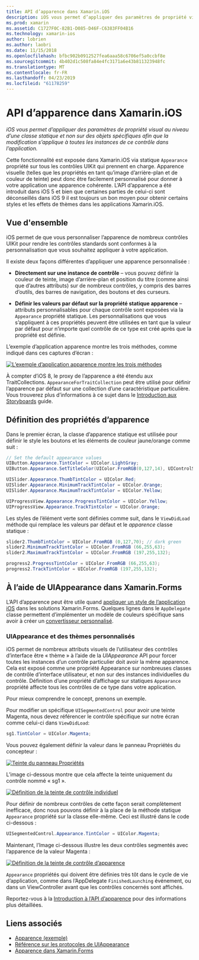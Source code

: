 ```yaml
---
title: API d’apparence dans Xamarin.iOS
description: iOS vous permet d’appliquer des paramètres de propriété visual au niveau d’une classe statique et non sur des objets spécifiques afin que la modification s’applique à toutes les instances de ce contrôle dans l’application.
ms.prod: xamarin
ms.assetid: C1727F0C-82B1-D085-D46F-C6383FF04B16
ms.technology: xamarin-ios
author: lobrien
ms.author: laobri
ms.date: 11/15/2018
ms.openlocfilehash: bfbc902b0912527fea6aaa58c6706ef5a0ccbf8e
ms.sourcegitcommit: 4b402d1c508fa84e4fc3171a6e43b811323948fc
ms.translationtype: MT
ms.contentlocale: fr-FR
ms.lasthandoff: 04/23/2019
ms.locfileid: "61178259"
---
```

# <a name="appearance-api-in-xamarinios"></a>API d’apparence dans Xamarin.iOS

_iOS vous permet d’appliquer des paramètres de propriété visual au niveau d’une classe statique et non sur des objets spécifiques afin que la modification s’applique à toutes les instances de ce contrôle dans l’application._

Cette fonctionnalité est exposée dans Xamarin.iOS via statique `Appearance` propriété sur tous les contrôles UIKit qui prennent en charge. Apparence visuelle (telles que les propriétés en tant qu’image d’arrière-plan et de couleur de teinte) peut donc être facilement personnalisé pour donner à votre application une apparence cohérente. L’API d’apparence a été introduit dans iOS 5 et bien que certaines parties de celui-ci sont déconseillés dans iOS 9 il est toujours un bon moyen pour obtenir certains styles et les effets de thèmes dans les applications Xamarin.iOS.

## <a name="overview"></a>Vue d'ensemble

iOS permet de que vous personnaliser l’apparence de nombreux contrôles UIKit pour rendre les contrôles standards sont conformes à la personnalisation que vous souhaitez appliquer à votre application.

Il existe deux façons différentes d’appliquer une apparence personnalisée :

- **Directement sur une instance de contrôle** – vous pouvez définir la couleur de teinte, image d’arrière-plan et position du titre (comme ainsi que d’autres attributs) sur de nombreux contrôles, y compris des barres d’outils, des barres de navigation, des boutons et des curseurs.

- **Définir les valeurs par défaut sur la propriété statique apparence** – attributs personnalisables pour chaque contrôle sont exposées via la `Appearance` propriété statique. Les personnalisations que vous s’appliquent à ces propriétés peuvent être utilisées en tant que la valeur par défaut pour n’importe quel contrôle de ce type est créé après que la propriété est définie.

L’exemple d’application apparence montre les trois méthodes, comme indiqué dans ces captures d’écran :

[![](introduction-to-the-appearance-api-images/appearance01-sml.png "L’exemple d’application apparence montre les trois méthodes")](introduction-to-the-appearance-api-images/appearance01.png#lightbox)

À compter d’iOS 8, le proxy de l’apparence a été étendu aux TraitCollections.
 `AppearanceForTraitCollection` peut être utilisé pour définir l’apparence par défaut sur une collection d’une caractéristique particulière. Vous trouverez plus d’informations à ce sujet dans le [Introduction aux Storyboards](~/ios/user-interface/storyboards/unified-storyboards.md) guide.

## <a name="setting-appearance-properties"></a>Définition des propriétés d’apparence

Dans le premier écran, la classe d’apparence statique est utilisée pour définir le style les boutons et les éléments de couleur jaune/orange comme suit :

```csharp
// Set the default appearance values
UIButton.Appearance.TintColor = UIColor.LightGray;
UIButton.Appearance.SetTitleColor(UIColor.FromRGB(0,127,14), UIControlState.Normal);

UISlider.Appearance.ThumbTintColor = UIColor.Red;
UISlider.Appearance.MinimumTrackTintColor = UIColor.Orange;
UISlider.Appearance.MaximumTrackTintColor = UIColor.Yellow;

UIProgressView.Appearance.ProgressTintColor = UIColor.Yellow;
UIProgressView.Appearance.TrackTintColor = UIColor.Orange;
```

Les styles de l’élément verte sont définies comme suit, dans le `ViewDidLoad` méthode qui remplace les valeurs par défaut et le *apparence* classe statique :

```csharp
slider2.ThumbTintColor = UIColor.FromRGB (0,127,70); // dark green
slider2.MinimumTrackTintColor = UIColor.FromRGB (66,255,63);
slider2.MaximumTrackTintColor = UIColor.FromRGB (197,255,132);
```

```csharp
progress2.ProgressTintColor = UIColor.FromRGB (66,255,63);
progress2.TrackTintColor = UIColor.FromRGB (197,255,132);
```

## <a name="using-uiappearance-in-xamarinforms"></a>À l’aide de UIAppearance dans Xamarin.Forms

L’API d’apparence peut être utile quand [appliquer un style de l’application iOS](~/xamarin-forms/platform/ios/formatting.md#uiappearance) dans les solutions Xamarin.Forms. Quelques lignes dans le `AppDelegate` classe permettent d’implémenter un modèle de couleurs spécifique sans avoir à créer un [convertisseur personnalisé](~/xamarin-forms/app-fundamentals/custom-renderer/index.md).

### <a name="custom-themes-and-uiappearance"></a>UIAppearance et des thèmes personnalisés

iOS permet de nombreux attributs visuels de l’utilisateur des contrôles d’interface être « thème » à l’aide de la *UIAppearance* API pour forcer toutes les instances d’un contrôle particulier doit avoir la même apparence. Cela est exposé comme une propriété Appearance sur nombreuses classes de contrôle d’interface utilisateur, et non sur des instances individuelles du contrôle. Définition d’une propriété d’affichage sur statiques `Appearance` propriété affecte tous les contrôles de ce type dans votre application.

Pour mieux comprendre le concept, prenons un exemple.

Pour modifier un spécifique `UISegmentedControl` pour avoir une teinte Magenta, nous devez référencer le contrôle spécifique sur notre écran comme celui-ci dans `ViewDidLoad`:

```csharp
sg1.TintColor = UIColor.Magenta;
```

Vous pouvez également définir la valeur dans le panneau Propriétés du concepteur :

[![](introduction-to-the-appearance-api-images/propertiespadtint.png "Teinte du panneau Propriétés")](introduction-to-the-appearance-api-images/propertiespadtint.png#lightbox)

L’image ci-dessous montre que cela affecte la teinte uniquement du contrôle nommé « sg1 ».

[![](introduction-to-the-appearance-api-images/image53.png "Définition de la teinte de contrôle individuel")](introduction-to-the-appearance-api-images/image53.png#lightbox)

Pour définir de nombreux contrôles de cette façon serait complètement inefficace, donc nous pouvons définir à la place de la méthode statique `Appearance` propriété sur la classe elle-même. Ceci est illustré dans le code ci-dessous :

```csharp
UISegmentedControl.Appearance.TintColor = UIColor.Magenta;
```

Maintenant, l’Image ci-dessous illustre les deux contrôles segmentés avec l’apparence de la valeur Magenta :

[![](introduction-to-the-appearance-api-images/image54.png "Définition de la teinte de contrôle d’apparence")](introduction-to-the-appearance-api-images/image54.png#lightbox)

`Appearance` propriétés qui doivent être définies très tôt dans le cycle de vie d’application, comme dans l’AppDelegate `FinishedLaunching` événement, ou dans un ViewController avant que les contrôles concernés sont affichés.

Reportez-vous à la [Introduction à l’API d’apparence](~/ios/user-interface/ios-ui/introduction-to-the-appearance-api.md) pour des informations plus détaillées.

## <a name="related-links"></a>Liens associés

- [Apparence (exemple)](https://developer.xamarin.com/samples/monotouch/Appearance/)
- [Référence sur les protocoles de UIAppearance](https://developer.apple.com/library/ios/documentation/UIKit/Reference/UIAppearance_Protocol/)
- [Apparence dans Xamarin.Forms](~/xamarin-forms/platform/ios/formatting.md#uiappearance)
